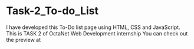 # Task-2_To-do_List

I have developed this To-Do list page using HTML, CSS and JavaScript. This is TASK 2 of OctaNet Web Development internship You can check out the preview at 
